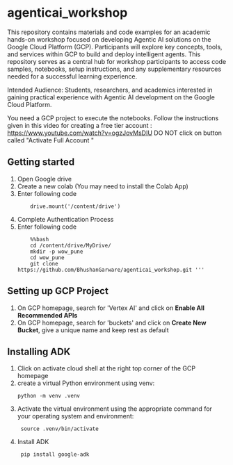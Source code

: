 # agenticai_workshop
This repository contains materials and code examples for an academic hands-on workshop focused on developing Agentic AI solutions on the Google Cloud Platform (GCP). Participants will explore key concepts, tools, and services within GCP to build and deploy intelligent agents. 
This repository serves as a central hub for workshop participants to access code samples, notebooks, setup instructions, and any supplementary resources needed for a successful learning experience.

Intended Audience: Students, researchers, and academics interested in gaining practical experience with Agentic AI development on the Google Cloud Platform.

You need a GCP project to execute the notebooks. Follow the instructions given in this video for creating a free tier account : https://www.youtube.com/watch?v=ogzJovMsDIU
DO NOT  click on button called "Activate Full Account "
## Getting started 
1. Open Google drive
2. Create a new colab (You may need to install the Colab App)
3. Enter following code
   ``` from google.colab import drive
       drive.mount('/content/drive')
   
5. Complete Authentication Process
6. Enter following code
   ```
       %%bash
       cd /content/drive/MyDrive/
       mkdir -p wow_pune
       cd wow_pune
       git clone https://github.com/BhushanGarware/agenticai_workshop.git '''

## Setting up GCP Project 
1. On GCP homepage, search for 'Vertex AI' and click on **Enable All Recommended APIs**
2. On GCP homepage, search for 'buckets' and click on **Create New Bucket**, give a unique name and keep rest as default

## Installing ADK
1. Click on activate cloud shell at the right top corner of the GCP homepage
2. create a virtual Python environment using venv:
      ```
      python -m venv .venv

3. Activate the virtual environment using the appropriate command for your operating system and environment:
   ```
    source .venv/bin/activate
4. Install ADK
   ```
    pip install google-adk




